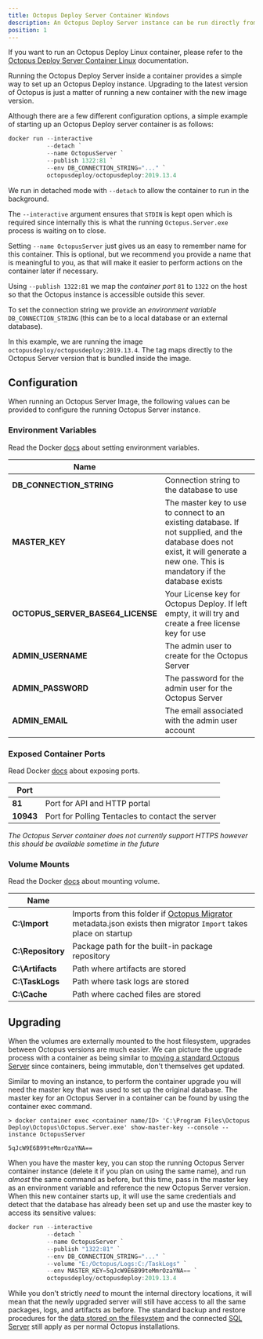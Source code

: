```yaml
---
title: Octopus Deploy Server Container Windows
description: An Octopus Deploy Server instance can be run directly from within a container.
position: 1
---
```


If you want to run an Octopus Deploy Linux container, please refer to the [Octopus Deploy Server Container Linux](/docs/installation/octopus-in-container/octopus-server-container-linux.md) documentation.

Running the Octopus Deploy Server inside a container provides a simple way to set up an Octopus Deploy instance. Upgrading to the latest version of Octopus is just a matter of running a new container with the new image version.

Although there are a few different configuration options, a simple example of starting up an Octopus Deploy server container is as follows:

```PowerShell
docker run --interactive 
           --detach `
           --name OctopusServer `
           --publish 1322:81 `
           --env DB_CONNECTION_STRING="..." `
           octopusdeploy/octopusdeploy:2019.13.4
```

We run in detached mode with `--detach` to allow the container to run in the background.

The `--interactive` argument ensures that `STDIN` is kept open which is required since internally this is what the running `Octopus.Server.exe` process is waiting on to close.

Setting `--name OctopusServer` just gives us an easy to remember name for this container. This is optional, but we recommend you provide a name that is meaningful to you, as that will make it easier to perform actions on the container later if necessary.

Using `--publish 1322:81` we map the _container port_ `81` to `1322` on the host so that the Octopus instance is accessible outside this sever.

To set the connection string we provide an _environment variable_ `DB_CONNECTION_STRING` (this can be to a local database or an external database).

In this example, we are running the image `octopusdeploy/octopusdeploy:2019.13.4`. The tag maps directly to the Octopus Server version that is bundled inside the image.

## Configuration

When running an Octopus Server Image, the following values can be provided to configure the running Octopus Server instance.

### Environment Variables

Read the Docker [docs](https://docs.docker.com/engine/reference/commandline/run/#set-environment-variables--e---env---env-file) about setting environment variables.

|  Name       |    |
| ------------- | ------- |
|**DB_CONNECTION_STRING**|Connection string to the database to use|
|**MASTER_KEY**|The master key to use to connect to an existing database. If not supplied, and the database does not exist, it will generate a new one. This is mandatory if the database exists|
|**OCTOPUS_SERVER_BASE64_LICENSE**|Your License key for Octopus Deploy. If left empty, it will try and create a free license key for use
|**ADMIN_USERNAME**|The admin user to create for the Octopus Server|
|**ADMIN_PASSWORD**|The password for the admin user for the Octopus Server|
|**ADMIN_EMAIL**|The email associated with the admin user account|

### Exposed Container Ports
Read Docker [docs](https://docs.docker.com/engine/reference/commandline/run/#publish-or-expose-port--p---expose) about exposing ports.

|  Port       |    |
| ------------- | ------- |
|**81**| Port for API and HTTP portal |
|**10943**|Port for Polling Tentacles to contact the server|

_The Octopus Server container does not currently support HTTPS however this should be available sometime in the future_

### Volume Mounts

Read the Docker [docs](https://docs.docker.com/engine/reference/commandline/run/#mount-volume--v---read-only) about mounting volume.

|  Name       |    |
| ------------- | ------- |
|**C:\Import**|Imports from this folder if [Octopus Migrator](/docs/octopus-rest-api/octopus.migrator.exe-command-line/index.md) metadata.json exists then migrator `Import` takes place on startup|
|**C:\Repository**|Package path for the built-in package repository|
|**C:\Artifacts**|Path where artifacts are stored|
|**C:\TaskLogs**|Path where task logs are stored|
|**C:\Cache**|Path where cached files are stored|

## Upgrading

When the volumes are externally mounted to the host filesystem, upgrades between Octopus versions are much easier. We can picture the upgrade process with a container as being similar to [moving a standard Octopus Server](/docs/administration/managing-infrastructure/moving-your-octopus/move-the-database-and-server.md) since containers, being immutable, don't themselves get updated.

Similar to moving an instance, to perform the container upgrade you will need the master key that was used to set up the original database. The master key for an Octopus Server in a container can be found by using the container exec command.

```
> docker container exec <container name/ID> 'C:\Program Files\Octopus Deploy\Octopus\Octopus.Server.exe' show-master-key --console --instance OctopusServer

5qJcW9E6B99teMmrOzaYNA==
```

When you have the master key, you can stop the running Octopus Server container instance (delete it if you plan on using the same name), and run _almost_ the same command as before, but this time, pass in the master key as an environment variable and reference the new Octopus Server version. When this new container starts up, it will use the same credentials and detect that the database has already been set up and use the master key to access its sensitive values:

```PowerShell
docker run --interactive
           --detach `
           --name OctopusServer `
           --publish "1322:81" `
           --env DB_CONNECTION_STRING="..." `
           --volume "E:/Octopus/Logs:C:/TaskLogs" `
           --env MASTER_KEY=5qJcW9E6B99teMmrOzaYNA== `
           octopusdeploy/octopusdeploy:2019.13.4
```

While you don't strictly _need_ to mount the internal directory locations, it will mean that the newly upgraded server will still have access to all the same packages, logs, and artifacts as before. The standard backup and restore procedures for the [data stored on the filesystem](/docs/administration/data/backup-and-restore.md#octopus-file-storage) and the connected [SQL Server](/docs/administration/data/octopus-database/index.md) still apply as per normal Octopus installations.
